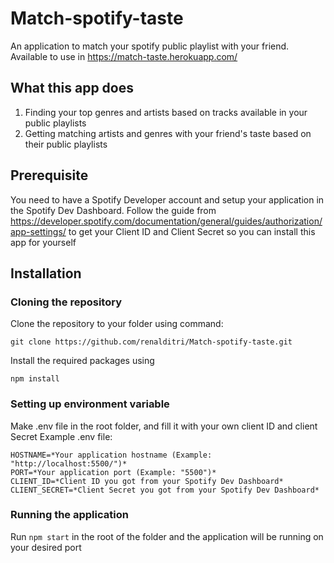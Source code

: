 # Match-spotify-taste
An application to match your spotify public playlist with your friend. 
Available to use in https://match-taste.herokuapp.com/

## What this app does
1. Finding your top genres and artists based on tracks available in your public playlists
2. Getting matching artists and genres with your friend's taste based on their public playlists

## Prerequisite
You need to have a Spotify Developer account and setup your application in the Spotify Dev Dashboard.
Follow the guide from https://developer.spotify.com/documentation/general/guides/authorization/app-settings/ to get your Client ID and Client Secret so you can install this app for yourself

## Installation
### Cloning the repository
Clone the repository to your folder using command:
```
git clone https://github.com/renalditri/Match-spotify-taste.git
```
Install the required packages using 
```
npm install
```
### Setting up environment variable
Make .env file in the root folder, and fill it with your own client ID and client Secret
Example .env file:
```
HOSTNAME=*Your application hostname (Example: "http://localhost:5500/")*
PORT=*Your application port (Example: "5500")*
CLIENT_ID=*Client ID you got from your Spotify Dev Dashboard*
CLIENT_SECRET=*Client Secret you got from your Spotify Dev Dashboard*
```
### Running the application
Run `npm start` in the root of the folder and the application will be running on your desired port
